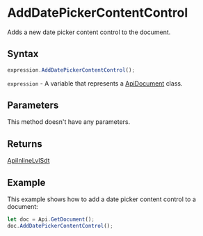 # AddDatePickerContentControl

Adds a new date picker content control to the document.

## Syntax

```javascript
expression.AddDatePickerContentControl();
```

`expression` - A variable that represents a [ApiDocument](../ApiDocument.md) class.

## Parameters

This method doesn't have any parameters.

## Returns

[ApiInlineLvlSdt](../ApiInlineLvlSdt/ApiInlineLvlSdt.md)

## Example

This example shows how to add a date picker content control to a document:

```javascript editor-docx
let doc = Api.GetDocument();
doc.AddDatePickerContentControl();
```